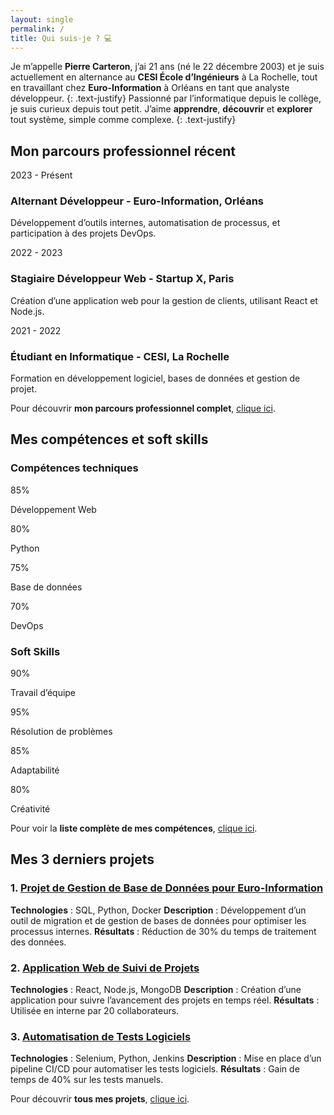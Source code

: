 ```yaml
---
layout: single
permalink: /
title: Qui suis-je ? 💻​
---
```


Je m’appelle **Pierre Carteron**, j’ai 21 ans (né le 22 décembre 2003) et je suis actuellement en alternance au **CESI École d’Ingénieurs** à La Rochelle, tout en travaillant chez **Euro-Information** à Orléans en tant que analyste développeur.
{: .text-justify}
Passionné par l’informatique depuis le collège, je suis curieux depuis tout petit. J’aime **apprendre**, **découvrir** et **explorer** tout système, simple comme complexe.
{: .text-justify}

## Mon parcours professionnel récent

<div class="timeline">
  <div class="timeline-item">
    <div class="timeline-date">2023 - Présent</div>
    <div class="timeline-content">
      <h3>Alternant Développeur - Euro-Information, Orléans</h3>
      <p>Développement d’outils internes, automatisation de processus, et participation à des projets DevOps.</p>
    </div>
  </div>
  <div class="timeline-item">
    <div class="timeline-date">2022 - 2023</div>
    <div class="timeline-content">
      <h3>Stagiaire Développeur Web - Startup X, Paris</h3>
      <p>Création d’une application web pour la gestion de clients, utilisant React et Node.js.</p>
    </div>
  </div>
  <div class="timeline-item">
    <div class="timeline-date">2021 - 2022</div>
    <div class="timeline-content">
      <h3>Étudiant en Informatique - CESI, La Rochelle</h3>
      <p>Formation en développement logiciel, bases de données et gestion de projet.</p>
    </div>
  </div>
</div>

Pour découvrir **mon parcours professionnel complet**, [clique ici](parcours-professionnel).

## Mes compétences et soft skills

### Compétences techniques
<div class="skills-container">
  <div class="skill-item">
    <div class="skill-chart" data-percent="85">
      <div class="skill-percent">85%</div>
    </div>
    <p>Développement Web</p>
  </div>
  <div class="skill-item">
    <div class="skill-chart" data-percent="80">
      <div class="skill-percent">80%</div>
    </div>
    <p>Python</p>
  </div>
  <div class="skill-item">
    <div class="skill-chart" data-percent="75">
      <div class="skill-percent">75%</div>
    </div>
    <p>Base de données</p>
  </div>
  <div class="skill-item">
    <div class="skill-chart" data-percent="70">
      <div class="skill-percent">70%</div>
    </div>
    <p>DevOps</p>
  </div>
</div>

### Soft Skills
<div class="skills-container">
  <div class="skill-item">
    <div class="skill-chart" data-percent="90">
      <div class="skill-percent">90%</div>
    </div>
    <p>Travail d’équipe</p>
  </div>
  <div class="skill-item">
    <div class="skill-chart" data-percent="95">
      <div class="skill-percent">95%</div>
    </div>
    <p>Résolution de problèmes</p>
  </div>
  <div class="skill-item">
    <div class="skill-chart" data-percent="85">
      <div class="skill-percent">85%</div>
    </div>
    <p>Adaptabilité</p>
  </div>
  <div class="skill-item">
    <div class="skill-chart" data-percent="80">
      <div class="skill-percent">80%</div>
    </div>
    <p>Créativité</p>
  </div>
</div>

Pour voir la **liste complète de mes compétences**, [clique ici](competences).

## Mes 3 derniers projets

### 1. [Projet de Gestion de Base de Données pour Euro-Information](projets/gestion-bdd)
**Technologies** : SQL, Python, Docker
**Description** : Développement d’un outil de migration et de gestion de bases de données pour optimiser les processus internes.
**Résultats** : Réduction de 30% du temps de traitement des données.

### 2. [Application Web de Suivi de Projets](projets/suivi-projets)
**Technologies** : React, Node.js, MongoDB
**Description** : Création d’une application pour suivre l’avancement des projets en temps réel.
**Résultats** : Utilisée en interne par 20 collaborateurs.

### 3. [Automatisation de Tests Logiciels](projets/automatisation-tests)
**Technologies** : Selenium, Python, Jenkins
**Description** : Mise en place d’un pipeline CI/CD pour automatiser les tests logiciels.
**Résultats** : Gain de temps de 40% sur les tests manuels.

Pour découvrir **tous mes projets**, [clique ici](projets).
